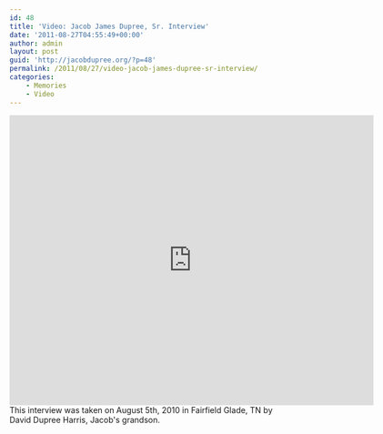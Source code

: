 ```yaml
---
id: 48
title: 'Video: Jacob James Dupree, Sr. Interview'
date: '2011-08-27T04:55:49+00:00'
author: admin
layout: post
guid: 'http://jacobdupree.org/?p=48'
permalink: /2011/08/27/video-jacob-james-dupree-sr-interview/
categories:
    - Memories
    - Video
---
```


<iframe frameborder="0" height="510" src="http://www.youtube.com/embed/2OABi5LRUk0" width="640"></iframe> This interview was taken on August 5th, 2010 in Fairfield Glade, TN by David Dupree Harris, Jacob's grandson.